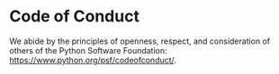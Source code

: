 # Code of Conduct

We abide by the principles of openness, respect, and consideration of others
of the Python Software Foundation: https://www.python.org/psf/codeofconduct/.
